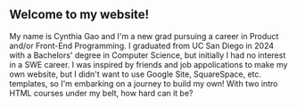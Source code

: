 ## Welcome to my website!

My name is Cynthia Gao and I'm a new grad pursuing a career in Product and/or Front-End Programming. I graduated from UC San Diego in 2024 with a Bachelors' degree in Computer Science, but initially I had no interest in a SWE career. I was inspired by friends and job appolications to make my own website, but I didn't want to use Google Site, SquareSpace, etc. templates, so I'm embarking on a journey to build my own! With two intro HTML courses under my belt, how hard can it be?